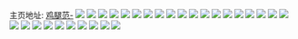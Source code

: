 主页地址: [鸡腿范-](https://weibo.com/u/5684005348) 
![](https://wx4.sinaimg.cn/mw2000/006cFvrCly1h8tenwa3vtj30uk4y7x6q.jpg) 
![](https://wx4.sinaimg.cn/mw2000/006cFvrCly1h7egxr80fsj31sc2dsb29.jpg) 
![](https://wx4.sinaimg.cn/mw2000/006cFvrCly1h7egy17p1cj31ag1pyqv5.jpg) 
![](https://wx4.sinaimg.cn/mw2000/006cFvrCly1h7eh3lw5x2j32c0340n37.jpg) 
![](https://wx4.sinaimg.cn/mw2000/006cFvrCly1h5qdfi1awlj31it214npd.jpg) 
![](https://wx4.sinaimg.cn/mw2000/006cFvrCly1h5qdfwc7icj320d2oinpe.jpg) 
![](https://wx4.sinaimg.cn/mw2000/006cFvrCly1gzb3bpqh5aj315o3mmhdu.jpg) 
![](https://wx4.sinaimg.cn/mw2000/006cFvrCly1gzb3bj3015j315o3lqhdu.jpg) 
![](https://wx4.sinaimg.cn/mw2000/006cFvrCly1gzb3bxwsg2j315o3uw1kz.jpg) 
![](https://wx4.sinaimg.cn/mw2000/006cFvrCly1gzb3b7v4alj315o3a5x6p.jpg) 
![](https://wx4.sinaimg.cn/mw2000/006cFvrCly1gzb3ba1c2yj30tk340e81.jpg) 
![](https://wx4.sinaimg.cn/mw2000/006cFvrCly1gzb3bdfyq4j315o334e82.jpg) 
![](https://wx4.sinaimg.cn/mw2000/006cFvrCly1gzb3bfja7zj30x22s0b29.jpg) 
![](https://wx4.sinaimg.cn/mw2000/006cFvrCly1gzb3bm1h5rj30xc4ecqv5.jpg) 
![](https://wx4.sinaimg.cn/mw2000/006cFvrCly1gzb3bsekz9j30xc3jsu0x.jpg) 
![](https://wx4.sinaimg.cn/mw2000/006cFvrCly1guaw4nf829j625x2vw1kz02.jpg) 
![](https://wx4.sinaimg.cn/mw2000/006cFvrCly1guaw49q8anj63382behdu02.jpg) 
![](https://wx4.sinaimg.cn/mw2000/006cFvrCly1gevstwns5lj31ho1zk4qr.jpg) 
![](https://wx4.sinaimg.cn/mw2000/006cFvrCly1gevstzqwzyj32c02c0u0x.jpg) 
![](https://wx4.sinaimg.cn/mw2000/006cFvrCly1gevstrb6z9j32c02c01ky.jpg) 
![](https://wx4.sinaimg.cn/mw2000/006cFvrCly1g7iytamsb5j33402c0x6q.jpg) 
![](https://wx4.sinaimg.cn/mw2000/006cFvrCly1g7iytfs1a8j33402c0u0y.jpg) 
![](https://wx4.sinaimg.cn/mw2000/006cFvrCly1g7iytlisgoj32c02c0kjn.jpg) 
![](https://wx4.sinaimg.cn/mw2000/006cFvrCly1g7iytp9yb0j32c02c0kjm.jpg) 
![](https://wx4.sinaimg.cn/mw2000/006cFvrCly1g7iyttpnonj32as2as4qr.jpg) 
![](https://wx4.sinaimg.cn/mw2000/006cFvrCly1g7iytxhp60j32ac2ackjm.jpg) 
![](https://wx4.sinaimg.cn/mw2000/006cFvrCly1g7iyt50du3j33402c0x6q.jpg) 
![](https://wx4.sinaimg.cn/mw2000/006cFvrCly1g7iyu40yfkj33402c0hdw.jpg) 
![](https://wx4.sinaimg.cn/mw2000/006cFvrCly1g7iyudai6sj33402c04qs.jpg) 
